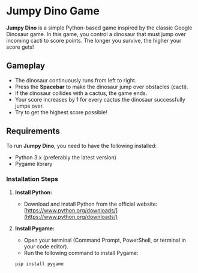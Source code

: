 # **Jumpy Dino Game**

**Jumpy Dino** is a simple Python-based game inspired by the classic Google Dinosaur game. In this game, you control a dinosaur that must jump over incoming cacti to score points. The longer you survive, the higher your score gets!

## **Gameplay**

- The dinosaur continuously runs from left to right.
- Press the **Spacebar** to make the dinosaur jump over obstacles (cacti).
- If the dinosaur collides with a cactus, the game ends.
- Your score increases by 1 for every cactus the dinosaur successfully jumps over.
- Try to get the highest score possible!

## **Requirements**

To run **Jumpy Dino**, you need to have the following installed:

- Python 3.x (preferably the latest version)
- Pygame library

### **Installation Steps**

1. **Install Python:**
   - Download and install Python from the official website: [https://www.python.org/downloads/](https://www.python.org/downloads/)

2. **Install Pygame:**
   - Open your terminal (Command Prompt, PowerShell, or terminal in your code editor).
   - Run the following command to install Pygame:

   ```bash
   pip install pygame
